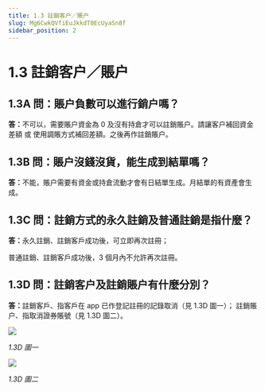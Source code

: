 ```yaml
---
title: 1.3 註銷客户／賬户
slug: Mg6CwkQVfiEuJkkdT0EcUyaSn8f
sidebar_position: 2
---
```



# 1.3 註銷客户／賬户

## 1.3A 問：賬户負數可以進行銷户嗎？

<b>答：</b>不可以，需要賬户資金為 0 及沒有持倉才可以註銷賬户。請讓客户補回資金差額 或 使用調賬方式補回差額。之後再作註銷賬户。


## 1.3B 問：賬户沒錢沒貨，能生成到結單嗎？

<b>答：</b>不能，賬户需要有資金或持倉流動才會有日結單生成。月結單的有資產會生成。

## 1.3C 問：註銷方式的永久註銷及普通註銷是指什麼？

<b>答：</b>永久註銷、註銷客戶成功後，可立即再次註冊；

普通註銷、註銷客戶成功後，3 個月內不允許再次註冊。

## 1.3D 問：註銷客户及註銷賬户有什麼分別？

<b>答：</b>註銷客戶、指客戶在 app 已作登記註冊的記錄取消（見 1.3D 圖一）；
 註銷賬户、指取消證券賬號（見 1.3D 圖二）。

<img src="/assets/KjpMb2Gcso9YcdxzCdnc6ixjnmL.png" src-width="2658" src-height="1180" align="center"/>

<em>1.3D 圖一</em>

<img src="/assets/GZeFbgbS3oaZFbx2h7vcS1Gzn4e.png" src-width="2660" src-height="1308" align="center"/>

<em>1.3D 圖二</em>

